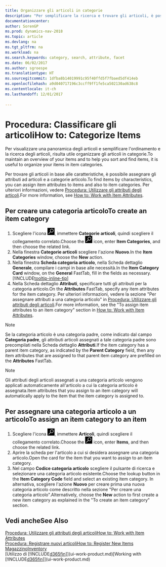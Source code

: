 ```yaml
---
title: Organizzare gli articoli in categorie
description: "Per semplificare la ricerca e trovare gli articoli, è possibile assegnare gli attributi degli articoli e organizzare gli articoli in categorie."
documentationcenter: 
author: SorenGP
ms.prod: dynamics-nav-2018
ms.topic: article
ms.devlang: na
ms.tgt_pltfrm: na
ms.workload: na
ms.search.keywords: category, search, attribute, facet
ms.date: 06/02/2017
ms.author: sgroespe
ms.translationtype: HT
ms.sourcegitcommit: 1dfba8b14019991c95f40ffd5f7fbaed5df414eb
ms.openlocfilehash: a9d040717196c3ccff9ff1fe5ca502130ad638c8
ms.contentlocale: it-ch
ms.lasthandoff: 12/01/2017

---
```

# <a name="how-to-categorize-items"></a><span data-ttu-id="4204b-103">Procedura: Classificare gli articoli</span><span class="sxs-lookup"><span data-stu-id="4204b-103">How to: Categorize Items</span></span>
<span data-ttu-id="4204b-104">Per visualizzare una panoramica degli articoli e semplificare l'ordinamento e la ricerca degli articoli, risulta utile organizzare gli articoli in categorie.</span><span class="sxs-lookup"><span data-stu-id="4204b-104">To maintain an overview of your items and to help you sort and find items, it is useful to organize your items in item categories.</span></span>

<span data-ttu-id="4204b-105">Per trovare gli articoli in base alle caratteristiche, è possibile assegnare gli attributi ad articoli e a categorie articolo.</span><span class="sxs-lookup"><span data-stu-id="4204b-105">To find items by characteristics, you can assign item attributes to items and also to item categories.</span></span> <span data-ttu-id="4204b-106">Per ulteriori informazioni, vedere [Procedura: Utilizzare gli attributi degli articoli](inventory-how-work-item-attributes.md).</span><span class="sxs-lookup"><span data-stu-id="4204b-106">For more information, see [How to: Work with Item Attributes](inventory-how-work-item-attributes.md).</span></span>

## <a name="to-create-an-item-category"></a><span data-ttu-id="4204b-107">Per creare una categoria articolo</span><span class="sxs-lookup"><span data-stu-id="4204b-107">To create an item category</span></span>
1. <span data-ttu-id="4204b-108">Scegliere l'icona ![Cerca pagina o report](media/ui-search/search_small.png "icona Cerca pagina o report"), immettere **Categorie articoli**, quindi scegliere il collegamento correlato.</span><span class="sxs-lookup"><span data-stu-id="4204b-108">Choose the ![Search for Page or Report](media/ui-search/search_small.png "Search for Page or Report icon") icon, enter **Item Categories**, and then choose the related link.</span></span>
2. <span data-ttu-id="4204b-109">Nella finestra **Categorie articoli** scegliere l'azione **Nuovo**.</span><span class="sxs-lookup"><span data-stu-id="4204b-109">In the **Item Categories** window, choose the **New** action.</span></span>
3. <span data-ttu-id="4204b-110">Nella finestra **Scheda categoria articolo**, nella Scheda dettaglio **Generale**, compilare i campi in base alle necessità.</span><span class="sxs-lookup"><span data-stu-id="4204b-110">In the **Item Category Card** window, on the **General** FastTab, fill in the fields as necessary.</span></span> [!INCLUDE[tooltip-inline-tip](includes/tooltip-inline-tip_md.md)]
4. <span data-ttu-id="4204b-111">Nella Scheda dettaglio **Attributi**, specificare tutti gli attributi per la categoria articolo.</span><span class="sxs-lookup"><span data-stu-id="4204b-111">On the **Attributes** FastTab, specify any item attributes for the item category.</span></span> <span data-ttu-id="4204b-112">Per ulteriori informazioni, vedere la sezione "Per assegnare attributi a una categoria articolo" in [Procedura: Utilizzare gli attributi degli articoli](inventory-how-work-item-attributes.md).</span><span class="sxs-lookup"><span data-stu-id="4204b-112">For more information, see the "To assign item attributes to an item category" section in [How to: Work with Item Attributes](inventory-how-work-item-attributes.md).</span></span>

> [!NOTE]  
>   <span data-ttu-id="4204b-113">Se la categoria articolo è una categoria padre, come indicato dal campo **Categoria padre**, gli attributi articoli assegnati a tale categoria padre sono precompilati nella Scheda dettaglio **Attributi**.</span><span class="sxs-lookup"><span data-stu-id="4204b-113">If the item category has a parent item category, as indicated by the **Parent Category** field, then any item attributes that are assigned to that parent item category are prefilled on the **Attributes** FastTab.</span></span>

> [!NOTE]  
>   <span data-ttu-id="4204b-114">Gli attributi degli articoli assegnati a una categoria articolo vengono applicati automaticamente all'articolo a cui la categoria articolo è assegnata.</span><span class="sxs-lookup"><span data-stu-id="4204b-114">Item attributes that you assign to an item category will automatically apply to the item that the item category is assigned to.</span></span>

## <a name="to-assign-an-item-category-to-an-item"></a><span data-ttu-id="4204b-115">Per assegnare una categoria articolo a un articolo</span><span class="sxs-lookup"><span data-stu-id="4204b-115">To assign an item category to an item</span></span>
1. <span data-ttu-id="4204b-116">Scegliere l'icona ![Cerca pagina o report](media/ui-search/search_small.png "icona Cerca pagina o report"), immettere **Articoli**, quindi scegliere il collegamento correlato.</span><span class="sxs-lookup"><span data-stu-id="4204b-116">Choose the ![Search for Page or Report](media/ui-search/search_small.png "Search for Page or Report icon") icon, enter **Items**, and then choose the related link.</span></span>
2. <span data-ttu-id="4204b-117">Aprire la scheda per l'articolo a cui si desidera assegnare una categoria articolo.</span><span class="sxs-lookup"><span data-stu-id="4204b-117">Open the card for the item that you want to assign to an item category.</span></span>
3. <span data-ttu-id="4204b-118">Nel campo **Codice categoria articolo** scegliere il pulsante di ricerca e selezionare una categoria articolo esistente.</span><span class="sxs-lookup"><span data-stu-id="4204b-118">Choose the lookup button in the **Item Category Code** field and select an existing item category.</span></span> <span data-ttu-id="4204b-119">In alternativa, scegliere l'azione **Nuovo** per creare prima una nuova categoria articolo come descritto nella sezione "Per creare una categoria articolo".</span><span class="sxs-lookup"><span data-stu-id="4204b-119">Alternatively, choose the **New** action to first create a new item category as explained in the "To create an item category" section.</span></span>

## <a name="see-also"></a><span data-ttu-id="4204b-120">Vedi anche</span><span class="sxs-lookup"><span data-stu-id="4204b-120">See Also</span></span>
[<span data-ttu-id="4204b-121">Procedura: Utilizzare gli attributi degli articoli</span><span class="sxs-lookup"><span data-stu-id="4204b-121">How to: Work with Item Attributes</span></span>](inventory-how-work-item-attributes.md)  
[<span data-ttu-id="4204b-122">Procedura: Registrare nuovi articoli</span><span class="sxs-lookup"><span data-stu-id="4204b-122">How to: Register New Items</span></span>](inventory-how-register-new-items.md)  
[<span data-ttu-id="4204b-123">Magazzino</span><span class="sxs-lookup"><span data-stu-id="4204b-123">Inventory</span></span>](inventory-manage-inventory.md)  
<span data-ttu-id="4204b-124">[Utilizzo di [!INCLUDE[d365fin](includes/d365fin_md.md)]](ui-work-product.md)</span><span class="sxs-lookup"><span data-stu-id="4204b-124">[Working with [!INCLUDE[d365fin](includes/d365fin_md.md)]](ui-work-product.md)</span></span>

